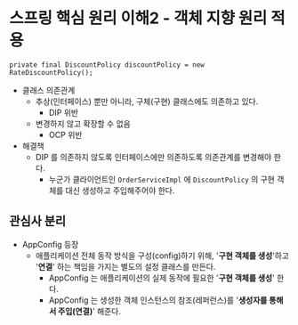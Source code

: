 # 스프링 핵심 원리 이해2 - 객체 지향 원리 적용
```
private final DiscountPolicy discountPolicy = new RateDiscountPolicy();
```
- 클래스 의존관계
    - 추상(인터페이스) 뿐만 아니라, 구체(구현) 클래스에도 의존하고 있다.
      - DIP 위반
  - 변경하지 않고 확장할 수 없음
      - OCP 위반
- 해결책
  - DIP 를 의존하지 않도록 인터페이스에만 의존하도록 의존관계를 변경해야 한다.
    - 누군가 클라이언트인 `OrderServiceImpl` 에 `DiscountPolicy` 의 구현 객체를 대신 생성하고 주입해주어야 한다.  

## 관심사 분리
- AppConfig 등장
  - 애플리케이션 전체 동작 방식을 구성(config)하기 위해, '**구현 객체를 생성**'하고 '**연결**' 하는 책임을 가지는 별도의 설정 클래스를 만든다.
    - AppConfig 는 애플리케이션의 실제 동작에 필요한 '**구현 객체를 생성**' 한다.
    - AppConfig 는 생성한 객체 인스턴스의 참조(레퍼런스)를 '**생성자를 통해서 주입(연결)**' 해준다.